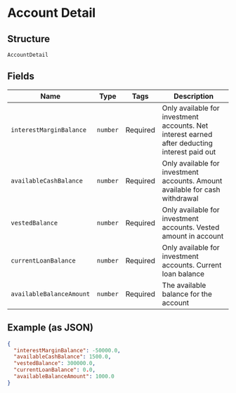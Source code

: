 
# Account Detail

## Structure

`AccountDetail`

## Fields

| Name | Type | Tags | Description |
|  --- | --- | --- | --- |
| `interestMarginBalance` | `number` | Required | Only available for investment accounts. Net interest earned after deducting interest paid out |
| `availableCashBalance` | `number` | Required | Only available for investment accounts. Amount available for cash withdrawal |
| `vestedBalance` | `number` | Required | Only available for investment accounts. Vested amount in account |
| `currentLoanBalance` | `number` | Required | Only available for investment accounts. Current loan balance |
| `availableBalanceAmount` | `number` | Required | The available balance for the account |

## Example (as JSON)

```json
{
  "interestMarginBalance": -50000.0,
  "availableCashBalance": 1500.0,
  "vestedBalance": 300000.0,
  "currentLoanBalance": 0.0,
  "availableBalanceAmount": 1000.0
}
```

